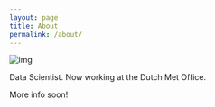 ```yaml
---
layout: page
title: About
permalink: /about/
---
```


![img](https://drive.google.com/uc?export=view&id=10biS1yGNTNbXlNB7rhpTXi5CUKSC8f_u)

Data Scientist. Now working at the Dutch Met Office. 

More info soon!

